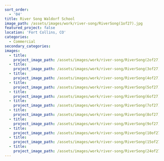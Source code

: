 ```yaml
---
sort_order:
  - '04'
title: River Song Waldorf School
image_path: /assets/images/work/river-song/RiverSong(1of27).jpg
featured_project: false
location: 'Fort Collins, CO'
categories:
  - Commercial
secondary_categories:
images:
  - title:
    project_image_path: /assets/images/work/river-song/RiverSong(2of27).jpg
  - title:
    project_image_path: /assets/images/work/river-song/RiverSong(3of27).jpg
  - title:
    project_image_path: /assets/images/work/river-song/RiverSong(4of27).jpg
  - title:
    project_image_path: /assets/images/work/river-song/RiverSong(5of27).jpg
  - title:
    project_image_path: /assets/images/work/river-song/RiverSong(6of27).jpg
  - title:
    project_image_path: /assets/images/work/river-song/RiverSong(7of27).jpg
  - title:
    project_image_path: /assets/images/work/river-song/RiverSong(8of27).jpg
  - title:
    project_image_path: /assets/images/work/river-song/RiverSong(9of27).jpg
  - title:
    project_image_path: /assets/images/work/river-song/RiverSong(10of27).jpg
  - title:
    project_image_path: /assets/images/work/river-song/RiverSong(15of27).jpg
  - title:
    project_image_path: /assets/images/work/river-song/RiverSong(24of27).jpg
---
```


